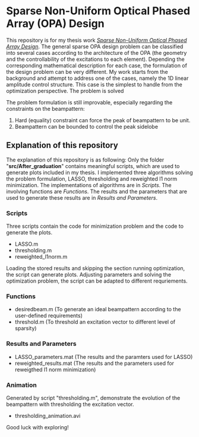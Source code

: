 # Sparse Non-Uniform Optical Phased Array (OPA) Design
 This repository is for my thesis work [*Sparse Non-Uniform Optical Phased Array Design*](https://repository.tudelft.nl/islandora/object/uuid%3A4a67e143-0004-48cb-963f-c6c874282a9d). The general sparse OPA design problem can be classified into several cases according to the architecture of the OPA (the geometry and the controllability of the excitations to each element). Depending the corresponding mathematical description for each case, the formulation of the design problem can be very different. 
 My work starts from the background and attempt to address one of the cases, namely the 1D linear amplitude control structure. This case is the simplest to handle from the optimization perspective. The problem is solved 

 The problem formulation is still improvable, especially regarding the constraints on the beampattern: 
 1. Hard (equality) constraint can force the peak of beampattern to be unit. 
 2. Beampattern can be bounded to control the peak sidelobe


## Explanation of this repository
The explanation of this repository is as following:
Only the folder "**src/After_graduation**" contains meaningful scripts, which are used to generate plots included in my thesis. I implemented three algorithms solving the problem formulation, LASSO, thresholding and reweighted l1 norm minimization. 
The implementations of algorithms are in *Scripts*. The involving functions are *Functions*. The results and the parameters that are used to generate these results are in *Results and Parameters*. 
### Scripts
Three scripts contain the code for minimization problem and the code to generate the plots. 
- LASSO.m
- thresholding.m
- reweighted_l1norm.m

Loading the stored results and skipping the section running optimization, the script can generate plots. 
Adjusting parameters and solving the optimization problem, the script can be adapted to different requriements. 

### Functions
- desiredbeam.m (To generate an ideal beampattern according to the user-defined requirements)
- threshold.m (To threshold an excitation vector to different level of sparsity)

### Results and Parameters
- LASSO_parameters.mat (The results and the paramters used for LASSO)
- reweighted_results.mat (The results and the parameters used for reweigthed l1 norm minimization)

### Animation
Generated by script "thresholding.m", demonstrate the evolution of the beampattern with thresholding the excitation vector. 
- thresholding_animation.avi

Good luck with exploring!